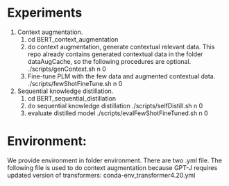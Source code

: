 # Experiments
1. Context augmentation.
    1) cd BERT_context_augmentation
    2) do context augmentation, generate contextual relevant data. This repo already contains generated contextual data in the folder dataAugCache, so the following procedures are optional.
            ./scripts/genContext.sh n 0
    3) Fine-tune PLM with the few data and augmented contextual data.
            ./scripts/fewShotFineTune.sh n 0
2. Sequential knowledge distillation.
    1) cd BERT_sequential_distillation
    2) do sequential knowledge distillation
            ./scripts/selfDistill.sh n 0
    3) evaluate distilled model
            ./scripts/evalFewShotFineTuned.sh n 0

# Environment:
We provide environment in folder environment. There are two .yml file. The following file is used to do context augmentation because GPT-J requires updated version of transformers:
    conda-env_transformer4.20.yml

